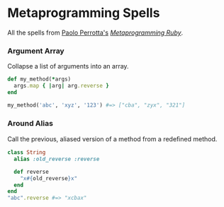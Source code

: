 Metaprogramming Spells
===========
All the spells from <a href="https://twitter.com/nusco">Paolo Perrotta's</a> <i><a href="http://pragprog.com/book/ppmetr/metaprogramming-ruby">Metaprogramming Ruby</a></i>.

### Argument Array
Collapse a list of arguments into an array.
```ruby
def my_method(*args)
  args.map { |arg| arg.reverse }
end

my_method('abc', 'xyz', '123') #=> ["cba", "zyx", "321"]
```

### Around Alias
Call the previous, aliased version of a method from a redeﬁned method.
```ruby
class String
  alias :old_reverse :reverse

  def reverse
    "x#{old_reverse}x"
  end
end
"abc".reverse #=> "xcbax"
